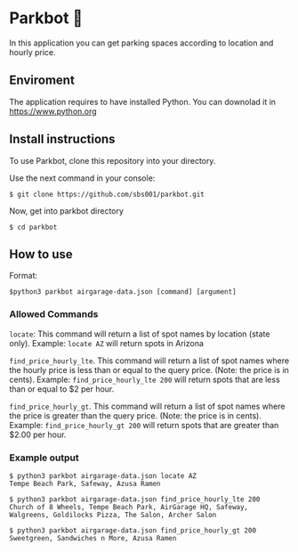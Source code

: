 # Parkbot :robot:

In this application you can get parking spaces according to location and hourly price.

## Enviroment

The application requires to have installed Python.
You can downolad it in https://www.python.org

## Install instructions

To use Parkbot, clone this repository into your directory.

Use the next command in your console:
````
$ git clone https://github.com/sbs001/parkbot.git
````
Now, get into parkbot directory

````
$ cd parkbot
````

## How to use

Format:
```
$python3 parkbot airgarage-data.json [command] [argument]
```

### Allowed Commands 

`locate`: This command will return a list of spot names by location (state only). Example: `locate AZ` will return spots in Arizona 

`find_price_hourly_lte`.  This command will return a list of spot names where the hourly price is less than or equal to the query price. (Note: the price is in cents).
 Example: `find_price_hourly_lte 200` will return spots that are less than or equal to $2 per hour.
 
 `find_price_hourly_gt`.  This command will return a list of spot names where the price is greater than the query price. (Note: the price is in cents).
 Example: `find_price_hourly_gt 200`  will return spots that are greater than $2.00 per hour.
 
 
 ### Example output

```
$ python3 parkbot airgarage-data.json locate AZ
Tempe Beach Park, Safeway, Azusa Ramen
```
```
$ python3 parkbot airgarage-data.json find_price_hourly_lte 200
Church of 8 Wheels, Tempe Beach Park, AirGarage HQ, Safeway, Walgreens, Goldilocks Pizza, The Salon, Archer Salon
```
```
$ python3 parkbot airgarage-data.json find_price_hourly_gt 200
Sweetgreen, Sandwiches n More, Azusa Ramen
```
	
